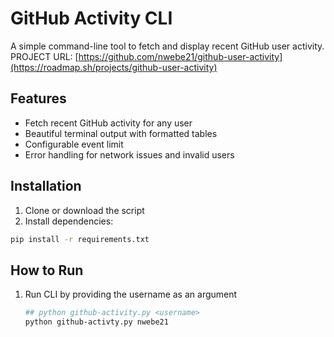 # GitHub Activity CLI

A simple command-line tool to fetch and display recent GitHub user activity.
PROJECT URL: [https://github.com/nwebe21/github-user-activity](https://roadmap.sh/projects/github-user-activity)

## Features

- Fetch recent GitHub activity for any user
- Beautiful terminal output with formatted tables
- Configurable event limit
- Error handling for network issues and invalid users

## Installation

1. Clone or download the script
2. Install dependencies:

```bash
pip install -r requirements.txt
```

## How to Run

1. Run CLI by providing the username as an argument
    ```bash
    ## python github-activity.py <username>
    python github-activty.py nwebe21
    ```
